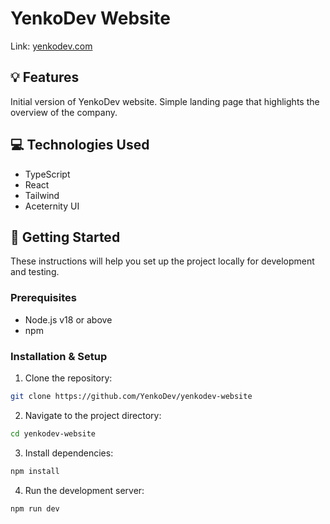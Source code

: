 # YenkoDev Website

Link: [yenkodev.com](https://yenkodev.com)

## 💡 Features

Initial version of YenkoDev website. Simple landing page that highlights the overview of the company.

## 💻 Technologies Used

- TypeScript
- React
- Tailwind
- Aceternity UI

## 🚀 Getting Started

These instructions will help you set up the project locally for development and testing.

### Prerequisites

- Node.js v18 or above
- npm

### Installation & Setup

1. Clone the repository:

```bash
git clone https://github.com/YenkoDev/yenkodev-website
```

2. Navigate to the project directory:

```bash
cd yenkodev-website
```

3. Install dependencies:

```bash
npm install
```

4. Run the development server:

```bash
npm run dev
```
